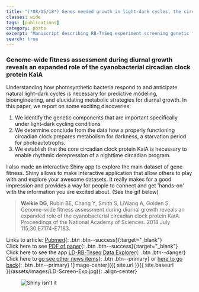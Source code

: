 ```yaml
---
title: "(*08/15/18*) Genes needed growth in light-dark cycles, the circadian clock, and KaiA "
classes: wide
tags: [publications]
category: posts
excerpt: "Manuscript describing RB-TnSeq experiment screening genetic fitness under 12:12 light-dark cycle is published in PNAS!"
search: true    
---
```

### Genome-wide fitness assessment during diurnal growth reveals an expanded role of the cyanobacterial circadian clock protein KaiA <br> 
Understanding how photosynthetic bacteria respond to and anticipate natural light–dark cycles is necessary for predictive modeling, bioengineering, and elucidating metabolic strategies for diurnal growth. In this paper, we report on some exciting discoveries:
1. We identify the genetic components that are important specifically under light–dark cycling conditions
2. We determine conclude from the data how a properly functioning circadian clock prepares metabolism for darkness, a starvation period for photoautotrophs. 
3. We establish that the core circadian clock protein KaiA is necessary to enable rhythmic derepression of a nighttime circadian program.

I also made an interactive Shiny app to explore the main dataset of gene fitness. Shiny allows to make interactive application that allow others to play with and explore your awesome datasets. It really makes for a good impression and provides a way for people to connect and get 'hands-on' with the information you are excited about. (See the gif below)

> **Welkie DG**, Rubin BE, Chang Y, Smith S, LiWang A, Golden S. Genome-wide fitness assessment during diurnal growth reveals an expanded role of the cyanobacterial circadian clock protein KaiA. Proceedings of the National Academy of Sciences. 2018 July  115;30:E7174-E7183.

Links to article:         [Pubmed](https://www.ncbi.nlm.nih.gov/pubmed/29991601){: .btn .btn--success}{:target="_blank"}<br/>
Click here to see         [PDF of paper](https://drive.google.com/open?id=1sFRFf6C-Ya-xFav8DQwkiI93y1_CfRRb){: .btn .btn--success}{:target="_blank"}<br/>
Click here to see the app [LD-RB-Tnseq Data Explorer](/apps/#-shiny-app-for-ld-rb-tnSeq-dataset){: .btn .btn--danger}
Click here to             [go see other news items](/Blog/){: .btn .btn--primary} or [here to go back](/){: .btn .btn--primary}
![image-center]({{ site.url }}{{ site.baseurl }}/assets/images/LD-Screen-Exp.jpg){: .align-center}
<figure>
  <img src="{{ '/assets/images/shiny-app.gif' | relative_url }}" alt="Shiny isn't it">
</figure>
